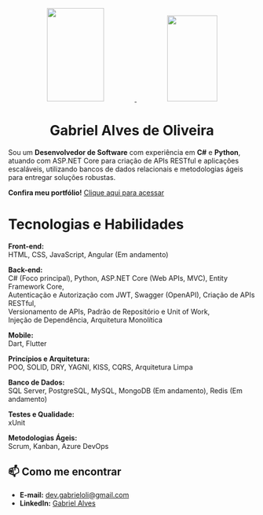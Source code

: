 <div align="center">
  <a href="https://github.com/gabriel-a-oliveira">
    <img height="190em" width="48%" src="https://github-readme-stats-sigma-five.vercel.app/api?username=gabriel-a-oliveira&show_icons=true&theme=tokyonight&include_all_commits=true&count_private=true"/>
    <img height="175em" width="45%" src="https://github-readme-stats-sigma-five.vercel.app/api/top-langs/?username=gabriel-a-oliveira&layout=compact&langs_count=6&theme=tokyonight"/>
  </a>
</div>

<h1 align="center">Gabriel Alves de Oliveira</h1>

Sou um **Desenvolvedor de Software** com experiência em **C#** e **Python**, atuando com ASP.NET Core para criação de APIs RESTful e aplicações escaláveis, utilizando bancos de dados relacionais e metodologias ágeis para entregar soluções robustas.

**Confira meu portfólio!** [Clique aqui para acessar](https://gabrielalvesoliveira.vercel.app/)

# Tecnologias e Habilidades  

**Front-end:**  
HTML, CSS, JavaScript, Angular (Em andamento)  

**Back-end:**  
C# (Foco principal), Python, ASP.NET Core (Web APIs, MVC), Entity Framework Core,  
Autenticação e Autorização com JWT, Swagger (OpenAPI), Criação de APIs RESTful,  
Versionamento de APIs, Padrão de Repositório e Unit of Work,  
Injeção de Dependência, Arquitetura Monolítica  

**Mobile:**  
Dart, Flutter  

**Princípios e Arquitetura:**  
POO, SOLID, DRY, YAGNI, KISS, CQRS, Arquitetura Limpa  

**Banco de Dados:**  
SQL Server, PostgreSQL, MySQL, MongoDB (Em andamento), Redis (Em andamento)  

**Testes e Qualidade:**  
xUnit  

**Metodologias Ágeis:**  
Scrum, Kanban, Azure DevOps  



## 📫 Como me encontrar

- **E-mail:** [dev.gabrieloli@gmail.com](mailto:dev.gabrieloli@gmail.com)
- **LinkedIn:** [Gabriel Alves](https://www.linkedin.com/in/gabriel-alves-7376a61a4)

